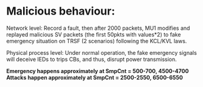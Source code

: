 # Malicious behaviour:

Network level: Record a fault, then after 2000 packets, MU1 modifies and replayed malicious SV packets (the first 50pkts with values*2) to fake emergency situation on TRSF (2 scenarios) following the KCL/KVL laws.

Physical process level: Under normal operation, the fake emergency signals will deceive IEDs to trips CBs, and thus, disrupt power transmission.

**Emergency happens approximately at SmpCnt = 500-700, 4500-4700**
**Attacks happen approximately at SmpCnt = 2500-2550, 6500-6550**